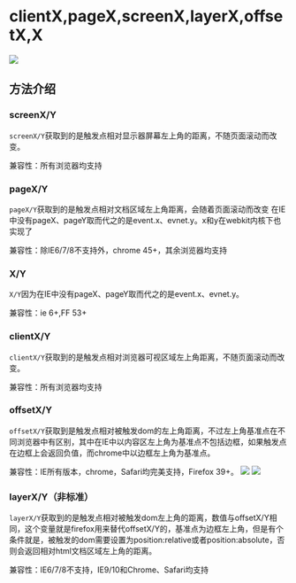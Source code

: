 # clientX,pageX,screenX,layerX,offsetX,X

![](https://github.com/MBearo/MBearo.github.io/raw/master/img/offset.jpg)

## 方法介绍

### screenX/Y

`screenX/Y`获取到的是触发点相对显示器屏幕左上角的距离，不随页面滚动而改变。

兼容性：所有浏览器均支持

### pageX/Y

`pageX/Y`获取到的是触发点相对文档区域左上角距离，会随着页面滚动而改变
在IE中没有pageX、pageY取而代之的是event.x、evnet.y。x和y在webkit内核下也实现了

兼容性：除IE6/7/8不支持外，chrome 45+，其余浏览器均支持

### X/Y

`X/Y`因为在IE中没有pageX、pageY取而代之的是event.x、evnet.y。

兼容性：ie 6+,FF 53+

### clientX/Y

`clientX/Y`获取到的是触发点相对浏览器可视区域左上角距离，不随页面滚动而改变。

兼容性：所有浏览器均支持

### offsetX/Y

`offsetX/Y`获取到是触发点相对被触发dom的左上角距离，不过左上角基准点在不同浏览器中有区别，其中在IE中以内容区左上角为基准点不包括边框，如果触发点在边框上会返回负值，而chrome中以边框左上角为基准点。

兼容性：IE所有版本，chrome，Safari均完美支持，Firefox 39+。
![](https://github.com/MBearo/MBearo.github.io/raw/master/img/offsetchrome.jpg)
![](https://github.com/MBearo/MBearo.github.io/raw/master/img/offsetff.jpg)

### layerX/Y（非标准）
`layerX/Y`获取到的是触发点相对被触发dom左上角的距离，数值与offsetX/Y相同，这个变量就是firefox用来替代offsetX/Y的，基准点为边框左上角，但是有个条件就是，被触发的dom需要设置为position:relative或者position:absolute，否则会返回相对html文档区域左上角的距离。

兼容性：IE6/7/8不支持，IE9/10和Chrome、Safari均支持

